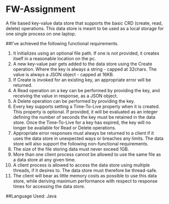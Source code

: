 # FW-Assignment
A file based key-value data store that supports the basic CRD (create, read, delete) operations. This data store  is meant to be used as a local storage for one single process on one laptop.

##I've achieved the following functional requirements.

1. It initializes using an optional file path. If one is not provided, it
creates itself in a reasonable location on the pc.
2. A new key-value pair gets added to the data store using the Create operation. Where the key
is always a string - capped at 32chars. The value is always a JSON object - capped at
16KB.
3. If Create is invoked for an existing key, an appropriate error will be returned.
4. A Read operation on a key can be performed by providing the key, and receiving the
value in response, as a JSON object.
5. A Delete operation can be performed by providing the key.
6. Every key supports setting a Time-To-Live property when it is created. This property is
optional. If provided, it will be evaluated as an integer defining the number of seconds
the key must be retained in the data store. Once the Time-To-Live for a key has expired,
the key will no longer be available for Read or Delete operations.
7. Appropriate error responses must always be returned to a client if it uses the data store in
unexpected ways or breaches
any
limits.
The data store will also support the following non-functional requirements.
1. The size of the file storing data must never exceed 1GB.
2. More than one client process cannot be allowed to use the same file as a data store at any
given time.
3. A client process is allowed to access the data store using multiple threads, if it desires to.
The data store must therefore be thread-safe.
4. The client will bear as little memory costs as possible to use this data store, while
deriving maximum performance with respect to response times for accessing the data
store.

##Language Used:
Java
